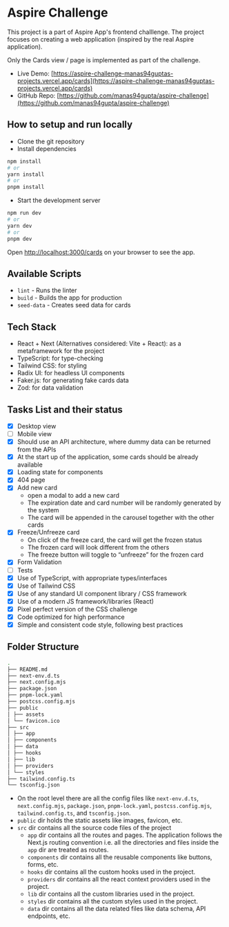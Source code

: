 # Aspire Challenge

This project is a part of Aspire App's frontend challlenge.
The project focuses on creating a web application (inspired by the real Aspire application).

Only the Cards view / page is implemented as part of the challenge.

- Live Demo: [https://aspire-challenge-manas94guptas-projects.vercel.app/cards](https://aspire-challenge-manas94guptas-projects.vercel.app/cards)
- GitHub Repo: [https://github.com/manas94gupta/aspire-challenge](https://github.com/manas94gupta/aspire-challenge)

## How to setup and run locally

- Clone the git repository
- Install dependencies

```bash
npm install
# or
yarn install
# or
pnpm install
```

- Start the development server

```bash
npm run dev
# or
yarn dev
# or
pnpm dev
```

Open [http://localhost:3000/cards](http://localhost:3000/cards) on your browser to see the app.

## Available Scripts

- `lint` - Runs the linter
- `build` - Builds the app for production
- `seed-data` - Creates seed data for cards

## Tech Stack

- React + Next (Alternatives considered: Vite + React): as a metaframework for the project
- TypeScript: for type-checking
- Tailwind CSS: for styling
- Radix UI: for headless UI components
- Faker.js: for generating fake cards data
- Zod: for data validation

## Tasks List and their status

- [x] Desktop view
- [ ] Mobile view
- [x] Should use an API architecture, where dummy data can be returned from the APIs
- [x] At the start up of the application, some cards should be already available
- [x] Loading state for components
- [x] 404 page
- [x] Add new card
  - open a modal to add a new card
  - The expiration date and
    card number will be randomly generated by the system
  - The card will be appended in the carousel together with the other cards
- [x] Freeze/Unfreeze card
  - On click of the freeze card, the card will get the frozen status
  - The frozen card will look different from the others
  - The freeze button will toggle to “unfreeze” for the frozen card
- [x] Form Validation
- [ ] Tests
- [x] Use of TypeScript, with appropriate types/interfaces
- [x] Use of Tailwind CSS
- [x] Use of any standard UI component library / CSS framework
- [x] Use of a modern JS framework/libraries (React)
- [x] Pixel perfect version of the CSS challenge
- [x] Code optimized for high performance
- [x] Simple and consistent code style, following best practices

## Folder Structure

```bash
.
├── README.md
├── next-env.d.ts
├── next.config.mjs
├── package.json
├── pnpm-lock.yaml
├── postcss.config.mjs
├── public
│ ├── assets
│ └── favicon.ico
├── src
│ ├── app
│ ├── components
│ ├── data
│ ├── hooks
│ ├── lib
│ ├── providers
│ └── styles
├── tailwind.config.ts
└── tsconfig.json
```

- On the root level there are all the config files like `next-env.d.ts`, `next.config.mjs`, `package.json`, `pnpm-lock.yaml`, `postcss.config.mjs`, `tailwind.config.ts`, and `tsconfig.json`.
- `public` dir holds the static assets like images, favicon, etc.
- `src` dir contains all the source code files of the project
  - `app` dir contains all the routes and pages. The application follows the Next.js routing convention i.e. all the directories and files inside the `app` dir are treated as routes.
  - `components` dir contains all the reusable components like buttons, forms, etc.
  - `hooks` dir contains all the custom hooks used in the project.
  - `providers` dir contains all the react context providers used in the project.
  - `lib` dir contains all the custom libraries used in the project.
  - `styles` dir contains all the custom styles used in the project.
  - `data` dir contains all the data related files like data schema, API endpoints, etc.
